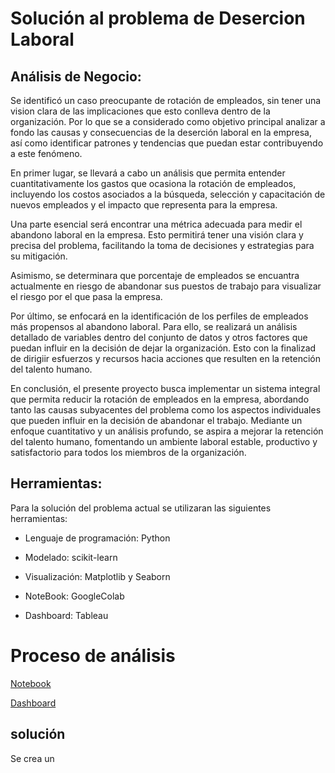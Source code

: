 # Solución al problema de Desercion Laboral

## Análisis de Negocio:
Se identificó un caso preocupante de rotación de empleados, sin tener una vision clara de las implicaciones que esto conlleva dentro de la organización. Por lo que se a considerado como objetivo principal analizar a fondo las causas y consecuencias de la deserción laboral en la empresa, así como identificar patrones y tendencias que puedan estar contribuyendo a este fenómeno. 

En primer lugar, se llevará a cabo un análisis que permita entender cuantitativamente los gastos que ocasiona la rotación de empleados, incluyendo los costos asociados a la búsqueda, selección y capacitación de nuevos empleados y el impacto que representa para la empresa.

Una parte esencial será encontrar una métrica adecuada para medir el abandono laboral en la empresa. Esto permitirá tener una visión clara y precisa del problema, facilitando la toma de decisiones y estrategias para su mitigación.

Asimismo, se determinara que porcentaje de empleados se encuantra actualmente en riesgo de abandonar sus puestos de trabajo para visualizar el riesgo por el que pasa la empresa.

Por último, se enfocará en la identificación de los perfiles de empleados más propensos al abandono laboral. Para ello, se realizará un análisis detallado de variables dentro del conjunto de datos y otros factores que puedan influir en la decisión de dejar la organización. Esto con la finalizad de dirigiir esfuerzos y recursos hacia acciones que resulten en la retención del talento humano.

En conclusión, el presente proyecto busca implementar un sistema integral que permita reducir la rotación de empleados en la empresa, abordando tanto las causas subyacentes del problema como los aspectos individuales que pueden influir en la decisión de abandonar el trabajo. Mediante un enfoque cuantitativo y un análisis profundo, se aspira a mejorar la retención del talento humano, fomentando un ambiente laboral estable, productivo y satisfactorio para todos los miembros de la organización.


## Herramientas:
Para la solución del problema actual se utilizaran las siguientes herramientas:

- Lenguaje de programación: Python
  
- Modelado: scikit-learn

- Visualización: Matplotlib y Seaborn

- NoteBook: GoogleColab
  
- Dashboard: Tableau


# Proceso de análisis
[Notebook](https://colab.research.google.com/drive/1GAj6cuPgsOT-7OtdXyYUK9M_P1rYYlVg?usp=sharing)


[Dashboard](https://public.tableau.com/views/Dashboard-Desercinlaboral/Dashboard1?:language=es-ES&publish=yes&:display_count=n&:origin=viz_share_link)



## solución
Se crea un 






